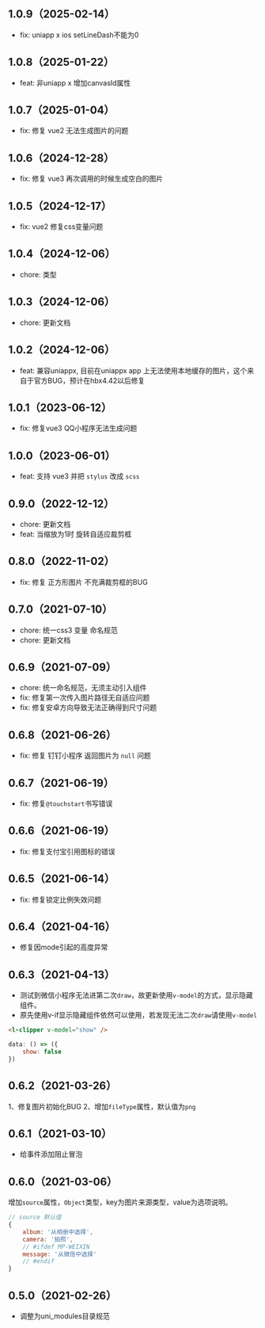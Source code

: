 ## 1.0.9（2025-02-14）
- fix: uniapp x ios setLineDash不能为0
## 1.0.8（2025-01-22）
- feat: 非uniapp x 增加canvasId属性
## 1.0.7（2025-01-04）
- fix: 修复 vue2 无法生成图片的问题
## 1.0.6（2024-12-28）
- fix: 修复 vue3 再次调用的时候生成空白的图片
## 1.0.5（2024-12-17）
- fix: vue2 修复css变量问题
## 1.0.4（2024-12-06）
- chore: 类型
## 1.0.3（2024-12-06）
- chore: 更新文档
## 1.0.2（2024-12-06）
- feat: 兼容uniappx, 目前在uniappx app 上无法使用本地缓存的图片，这个来自于官方BUG，预计在hbx4.42以后修复
## 1.0.1（2023-06-12）
- fix: 修复vue3 QQ小程序无法生成问题
## 1.0.0（2023-06-01）
- feat: 支持 vue3 并把 `stylus` 改成 `scss`
## 0.9.0（2022-12-12）
- chore: 更新文档
- feat: 当缩放为1时 旋转自适应裁剪框
## 0.8.0（2022-11-02）
- fix: 修复 正方形图片 不充满裁剪框的BUG
## 0.7.0（2021-07-10）
- chore: 统一css3 变量 命名规范
- chore: 更新文档
## 0.6.9（2021-07-09）
- chore: 统一命名规范，无须主动引入组件
- fix: 修复第一次传入图片路径无自适应问题
- fix: 修复安卓方向导致无法正确得到尺寸问题
## 0.6.8（2021-06-26）
- fix: 修复 钉钉小程序 返回图片为 `null` 问题
## 0.6.7（2021-06-19）
- fix: 修复`@touchstart`书写错误
## 0.6.6（2021-06-19）
- fix: 修复支付宝引用图标的错误
## 0.6.5（2021-06-14）
- fix: 修复锁定比例失效问题
## 0.6.4（2021-04-16）
- 修复因mode引起的高度异常
## 0.6.3（2021-04-13）
- 测试到微信小程序无法进第二次`draw`，故更新使用`v-model`的方式，显示隐藏组件。
- 原先使用v-if显示隐藏组件依然可以使用，若发现无法二次`draw`请使用`v-model`
```html
<l-clipper v-model="show" />
```
```js
data: () => ({
	show: false
})
```
## 0.6.2（2021-03-26）
1、修复图片初始化BUG
2、增加`fileType`属性，默认值为`png`
## 0.6.1（2021-03-10）
- 给事件添加阻止冒泡
## 0.6.0（2021-03-06）
增加`source`属性，`Object`类型，key为图片来源类型，value为选项说明。<br>
```js
// source 默认值 
{
	album: '从相册中选择',
	camera: '拍照',
	// #ifdef MP-WEIXIN
	message: '从微信中选择'
	// #endif
}
```
## 0.5.0（2021-02-26）
- 调整为uni_modules目录规范
